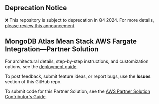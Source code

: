 ## Deprecation Notice

:x: This repository is subject to deprecation in Q4 2024. For more details, [please review this announcement](https://github.com/aws-ia/.announcements/issues/1). 


## MongoDB Atlas Mean Stack AWS Fargate Integration—Partner Solution

For architectural details, step-by-step instructions, and customization options, see the [deployment guide](https://fwd.aws/DVmGg?).

To post feedback, submit feature ideas, or report bugs, use the **Issues** section of this GitHub repo.

To submit code for this Partner Solution, see the [AWS Partner Solution Contributor's Guide](https://aws-quickstart.github.io/).
